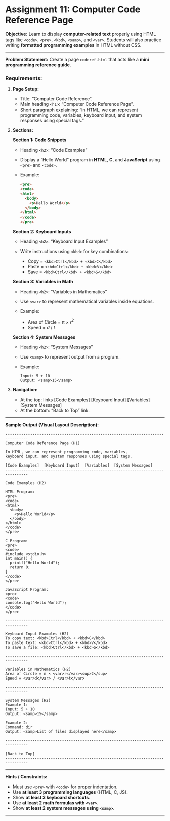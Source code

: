 # Assignment 11: **Computer Code Reference Page**

**Objective:**
Learn to display **computer-related text** properly using HTML tags like `<code>`, `<pre>`, `<kbd>`, `<samp>`, and `<var>`. Students will also practice writing **formatted programming examples** in HTML without CSS.

---

**Problem Statement:**
Create a page `coderef.html` that acts like a **mini programming reference guide**.

### Requirements:

1. **Page Setup:**

   * Title: “Computer Code Reference”.
   * Main heading `<h1>`: “Computer Code Reference Page”.
   * Short paragraph explaining: “In HTML, we can represent programming code, variables, keyboard input, and system responses using special tags.”

2. **Sections:**

   **Section 1: Code Snippets**

   * Heading `<h2>`: “Code Examples”
   * Display a “Hello World” program in **HTML**, **C**, and **JavaScript** using `<pre>` and `<code>`.
   * Example:

     ```html
     <pre>
     <code>
     <html>
       <body>
         <p>Hello World</p>
       </body>
     </html>
     </code>
     </pre>
     ```

   **Section 2: Keyboard Inputs**

   * Heading `<h2>`: “Keyboard Input Examples”
   * Write instructions using `<kbd>` for key combinations:

     * Copy = `<kbd>Ctrl</kbd> + <kbd>C</kbd>`
     * Paste = `<kbd>Ctrl</kbd> + <kbd>V</kbd>`
     * Save = `<kbd>Ctrl</kbd> + <kbd>S</kbd>`

   **Section 3: Variables in Math**

   * Heading `<h2>`: “Variables in Mathematics”
   * Use `<var>` to represent mathematical variables inside equations.
   * Example:

     * Area of Circle = π × <var>r</var><sup>2</sup>
     * Speed = <var>d</var> / <var>t</var>

   **Section 4: System Messages**

   * Heading `<h2>`: “System Messages”
   * Use `<samp>` to represent output from a program.
   * Example:

     ```
     Input: 5 + 10
     Output: <samp>15</samp>
     ```

3. **Navigation:**

   * At the top: links \[Code Examples] \[Keyboard Input] \[Variables] \[System Messages]
   * At the bottom: “Back to Top” link.

---

**Sample Output (Visual Layout Description):**

```
--------------------------------------------------------------------------------
Computer Code Reference Page (H1)

In HTML, we can represent programming code, variables,
keyboard input, and system responses using special tags.

[Code Examples]  [Keyboard Input]  [Variables]  [System Messages]
--------------------------------------------------------------------------------

Code Examples (H2)

HTML Program:
<pre>
<code>
<html>
  <body>
    <p>Hello World</p>
  </body>
</html>
</code>
</pre>

C Program:
<pre>
<code>
#include <stdio.h>
int main() {
  printf("Hello World");
  return 0;
}
</code>
</pre>

JavaScript Program:
<pre>
<code>
console.log("Hello World");
</code>
</pre>

--------------------------------------------------------------------------------

Keyboard Input Examples (H2)
To copy text: <kbd>Ctrl</kbd> + <kbd>C</kbd>  
To paste text: <kbd>Ctrl</kbd> + <kbd>V</kbd>  
To save a file: <kbd>Ctrl</kbd> + <kbd>S</kbd>  

--------------------------------------------------------------------------------

Variables in Mathematics (H2)
Area of Circle = π × <var>r</var><sup>2</sup>  
Speed = <var>d</var> / <var>t</var>  

--------------------------------------------------------------------------------

System Messages (H2)
Example 1:  
Input: 5 + 10  
Output: <samp>15</samp>  

Example 2:  
Command: dir  
Output: <samp>List of files displayed here</samp>  

--------------------------------------------------------------------------------

[Back to Top]
--------------------------------------------------------------------------------
```

---

**Hints / Constraints:**

* Must use `<pre>` with `<code>` for proper indentation.
* Use **at least 3 programming languages** (HTML, C, JS).
* Show **at least 3 keyboard shortcuts**.
* Use **at least 2 math formulas with `<var>`**.
* Show **at least 2 system messages using `<samp>`**.

---
